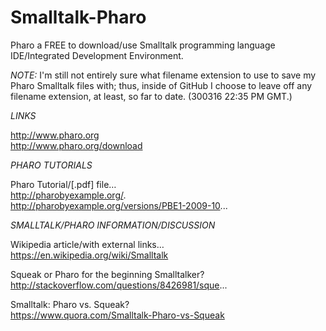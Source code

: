 # Smalltalk-Pharo
Pharo a FREE to download/use Smalltalk programming language IDE/Integrated Development Environment.  

*NOTE:* I'm still not entirely sure what filename extension to use to save my Pharo Smalltalk files with; thus, inside of GitHub I choose to leave off any filename extension, at least, so far to date. (300316 22:35 PM GMT.)   

*LINKS*

http://www.pharo.org  
http://www.pharo.org/download  

*PHARO TUTORIALS* 

Pharo Tutorial/[.pdf] file…   
http://pharobyexample.org/.  
http://pharobyexample.org/versions/PBE1-2009-10...  

*SMALLTALK/PHARO INFORMATION/DISCUSSION*  

Wikipedia article/with external links…  
https://en.wikipedia.org/wiki/Smalltalk  

Squeak or Pharo for the beginning Smalltalker?  
http://stackoverflow.com/questions/8426981/sque...  

Smalltalk: Pharo vs. Squeak?  
https://www.quora.com/Smalltalk-Pharo-vs-Squeak  


